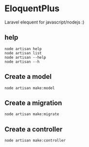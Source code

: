 # EloquentPlus
 Laravel elequent for javascript/nodejs :)

## help 

```
node artisan help
node artisan list
node artisan --help
node artisan --h
```

## Create a model


```
node artisan make:model
```

## Create a migration

```
node artisan make:migrate
```


## Create a controller

```
node artisan make:controller
```






